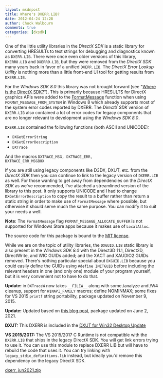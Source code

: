 ```yaml
---
layout: msdnpost
title: Where's DXERR.LIB?
date: 2012-04-24 12:28
author: Chuck Walbourn
comments: true
categories: [dxsdk]
---
```

One of the little utility libraries in the <em>DirectX SDK</em> is a static library for converting HRESULTs to text strings for debugging and diagnostics known as <code>DXERR.LIB</code>. There were once even older versions of this library, <code>DXERR8.LIB</code> and <code>DXERR9.LIB</code>, but they were removed from the <em>DirectX SDK</em> many years back in favor of a unified <code>DXERR.LIB</code>. The <em>DirectX Error Lookup Utility</em> is nothing more than a little front-end UI tool for getting results from <code>DXERR.LIB</code>.
<!--more-->

For the <em>Windows SDK 8.0</em> this library was not brought forward (see "<a href="https://aka.ms/dxsdk">Where is the DirectX SDK?</a>"). This is primarily because HRESULTS for DirectX graphics APIs were added to the <a href="https://docs.microsoft.com/en-us/windows/desktop/api/winbase/nf-winbase-formatmessage">FormatMessage</a> function when using <code>FORMAT_MESSAGE_FROM_SYSTEM</code> in Windows 8 which already supports most of the system error codes reported by DXERR. The <em>DirectX SDK</em> version of <code>DXERR.LIB</code> also contained a lot of error codes for legacy components that are no longer relevant to development using the <em>Windows SDK 8.0</em>.

<code>DXERR.LIB</code> contained the following functions (both ASCII and UNICODE):

<ul>
 	<li><code>DXGetErrorString</code></li>
 	<li><code>DXGetErrorDescription</code></li>
 	<li><code>DXTrace</code></li>
</ul>

And the macros <code>DXTRACE_MSG, DXTRACE_ERR, DXTRACE_ERR_MSGBOX</code>

If you are still using legacy components like D3DX, DXUT, etc. from the <em>DirectX SDK</em> then you can continue to link to the legacy version of <code>DXERR.LIB</code> as well. For those wanting to get away from dependencies on the <em>DirectX SDK</em> as we've recommended, I've attached a streamlined version of the library to this post. It only supports UNICODE and I had to change <code>DXGetErrorDescription</code> to copy the result to a buffer rather than return a static string in order to make use of <code>FormatMessage</code> where possible, but otherwise it should serve much the same purpose. You can modify it to suit your needs a well.

<strong>Note:</strong> The <code>FormatMessage</code> flag <code>FORMAT_MESSAGE_ALLOCATE_BUFFER</code> is not supported for Windows Store apps because it makes use of <code>LocalAlloc</code>.

The source code for this package is bound to the <a href="https://opensource.org/licenses/MIT">MIT license</a>.

While we are on the topic of utility libraries, the <code>DXGUID.LIB</code> static library is also present in the <em>Windows SDK 8.0</em> with the Direct3D 11.1, Direct2D, DirectWrite, and WIC GUIDs added; and the XACT and XAUDIO2 GUIDs removed. There's nothing particular special about <code>DXGUID.LIB</code> because you could easily define the GUIDs using <code>#define INITGUID</code> before including the relevant headers in one (and only one) module of your program yourself, but it is very convenient not to have to do that.

<strong>Update:</strong> in <code>DXTraceW</code> now takes ``__FILEW__`` along with some /analyze and /W4 cleanup, support for <code>WINAPI_FAMILY</code> macros; define NOMINMAX; some fixes for VS 2015 ``printf`` string portability, package updated on November 9, 2015.

<strong>Update:</strong> Updated based on [this blog post](https://devblogs.microsoft.com/oldnewthing/20071128-00/?p=24353), package updated on June 2, 2021.

<strong>DXUT: </strong>This DXERR is included in the <a href="https://walbourn.github.io/dxut-for-win32-desktop-update/">DXUT for Win32 Desktop Update</a>

<strong>VS 2015/2017: </strong>The VS 2015/2017 C Runtime is not compatible with the <code>DXERR.LIB</code> that ships in the legacy DirectX SDK. You will get link errors trying to use it. You can use this module to replace DXERR LIB but will have to rebuild the code that uses it. You can try linking with <code>legacy_stdio_definitions.lib</code> instead, but ideally you'd remove this dependency on the legacy DirectX SDK.

<a href="https://walbourn.github.io/download/dxerr_jun2021.zip">dxerr_jun2021.zip</a>
